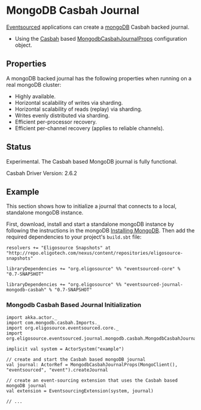 # MongoDB Casbah Journal

[Eventsourced](https://github.com/eligosource/eventsourced) applications can create a [mongoDB](http://www.mongodb.org/) Casbah backed journal.

- Using the [Casbah](http://api.mongodb.org/scala/casbah/2.0/) based [MongodbCasbahJournalProps](http://eligosource.github.com/eventsourced/api/snapshot/#org.eligosource.eventsourced.journal.mongodb.casbah.MongodbCasbahJournalProps) configuration object.

## Properties

A mongoDB backed journal has the following properties when running on a real mongoDB cluster:

- Highly available.
- Horizontal scalability of writes via sharding.
- Horizontal scalability of reads (replay) via sharding.
- Writes evenly distributed via sharding.
- Efficient per-processor recovery.
- Efficient per-channel recovery (applies to reliable channels).

## Status

Experimental. The Casbah based MongoDB journal is fully functional.

Casbah Driver Version: 2.6.2

## Example

This section shows how to initialize a journal that connects to a local, standalone mongoDB instance.

First, download, install and start a standalone mongoDB instance by following the instructions in the mongoDB [Installing MongoDB](http://docs.mongodb.org/manual/installation/). Then add the required dependencies to your project's `build.sbt` file:

    resolvers += "Eligosource Snapshots" at "http://repo.eligotech.com/nexus/content/repositories/eligosource-snapshots"

    libraryDependencies += "org.eligosource" %% "eventsourced-core" % "0.7-SNAPSHOT"

    libraryDependencies += "org.eligosource" %% "eventsourced-journal-mongodb-casbah" % "0.7-SNAPSHOT"

### Mongodb Casbah Based Journal Initialization

    import akka.actor._
    import com.mongodb.casbah.Imports._
    import org.eligosource.eventsourced.core._
    import org.eligosource.eventsourced.journal.mongodb.casbah.MongodbCasbahJournalProps

    implicit val system = ActorSystem("example")

    // create and start the Casbah based mongoDB journal
    val journal: ActorRef = MongodbCasbahJournalProps(MongoClient(), "eventsourced", "event").createJournal

    // create an event-sourcing extension that uses the Casbah based mongoDB journal
    val extension = EventsourcingExtension(system, journal)

    // ...
